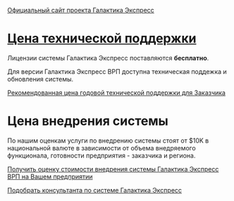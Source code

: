 [Официальный сайт проекта Галактика Экспресс](http://galaktika-express.ru/)

# [Цена технической поддержки](http://galaktika-express.ru/cena-pricelist) #

Лицензии системы Галактика Экспресс поставляются **бесплатно**.

Для версии Галактика Экспресс ВРП доступна техническая поддежка и обновления системы.

[Рекомендованная цена годовой технической поддержки для Заказчика ](http://galaktika-express.ru/cena-pricelist)

# Цена внедрения системы #

По нашим оценкам услуги по внедрению системы стоят от $10K в национальной валюте в зависимости от объема внедряемого функционала, готовности предприятия - заказчика и региона.

[Получить оценку стоимости внедрения  системы Галактика Экспресс ВРП на Вашем предприятии](http://galaktika-express.ru/kontakty/zadat-vopros)

[Подобрать консультанта по системе Галактика Экспресс](WeCanHelpYou.md)